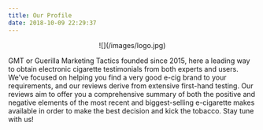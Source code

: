 ```yaml
---
title: Our Profile
date: 2018-10-09 22:29:37
---
```


<center>
![](/images/logo.jpg)
</center>

GMT or Guerilla Marketing Tactics founded since 2015, here a leading way to obtain electronic cigarette testimonials from both experts and users. We've focused on helping you find a very good e-cig brand to your requirements, and our reviews derive from extensive first-hand testing. Our reviews aim to offer you a comprehensive summary of both the positive and negative elements of the most recent and biggest-selling e-cigarette makes available in order to make the best decision and kick the tobacco. Stay tune with us!